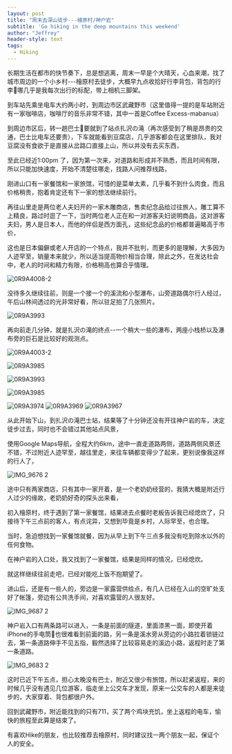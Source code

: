 ```yaml
---
layout: post
title: "周末去深山徒步---檜原村/神户岩"
subtitle: 'Go hiking in the deep mountains this weekend'
author: "Jeffrey"
header-style: text
tags:
  - Hiking
---
```




长期生活在都市的快节奏下，总是想逃离，周末一早是个大晴天，心血来潮，找了城市周边的一个小乡村---檜原村去徒步，大概早九点收拾好行李背包，背包的行李🧳哪几乎是我每次出行的标配，带上相机三脚架。

到车站先乘坐电车大约两小时，到周边市区武藏野市（这里值得一提的是车站附近有一家咖啡店，咖啡厅的音乐非常不错，其中一首是Coffee Excess-mabanua）

到周边市区后，转一趟巴士🚌要就到了站点扎沢の滝（再次感受到了稍是昂贵的交通，巴士比电车还要贵），下车就能看到豆腐店，几乎游客都会在这里排队，我对豆腐没有食欲于是直接从岔路口直接上山，所以并没有去买东西，

至此已经近1:00pm 了，因为第一次来，对道路和形成并不熟悉，而且时间有限，所以只能加快速度，开始不清楚往哪走，找路人问推荐线路，

刚进山口有一家餐馆和一家旅馆，可惜的是菜单太素，几乎看不到什么肉食，而且价格稍贵，抱着肯定还有下一家的想法继续前行。

再往山里走是两位老人夫妇开的一家木雕商店，售卖纪念品给过往旅人，雕工算不上精良，路过时逛了一下，当时两位老人正在和一对游客夫妇说明商品，这对游客夫妇，男人是日本人，而他的伴侣是西方面孔，这些纪念品的价格都普遍略高于市价，

这也是日本偏僻或老人开店的一个特点，我并不批判，而更多的是理解，大多因为人迹罕至，销量本来就少，所以适当提高物价相当合理，除此之外，在发达社会中，老人的时间和精力有限，价格稍高也算合乎情理。

![0R9A4008-2](https://github.com/jeffqi98/jeffqi98.github.io/assets/125366043/aaafc13b-3a69-421a-b015-8948073e7b42)



没待多久继续往前，则是一个接一个的溪流和小型瀑布，山旁道路偶尔行人经过，午后山林间透过的光非常好看，所以驻足拍了几张照片。

![0R9A3993](https://github.com/jeffqi98/jeffqi98.github.io/assets/125366043/a196a371-7e99-4e1a-b338-f3108dae083c)


再向前走几分钟，就是扎沢の滝的终点--一个稍大一些的瀑布，两座小栈桥以及瀑布旁的巨石是比较好的观测点。


![0R9A4003-2](https://github.com/jeffqi98/jeffqi98.github.io/assets/125366043/2880fd72-327e-4ec8-9d91-a683469a5f9c)


![0R9A3985](https://github.com/jeffqi98/jeffqi98.github.io/assets/125366043/70b2b3c1-4504-4d97-86c4-6e393f65de9c)


![0R9A3993](https://github.com/jeffqi98/jeffqi98.github.io/assets/125366043/b3e76585-d9d2-43c3-9cd5-b7c334863592)



![0R9A3985](https://github.com/jeffqi98/jeffqi98.github.io/assets/125366043/1072b1a1-001a-443c-b973-f44874fe9db1)


![0R9A3974](https://github.com/jeffqi98/jeffqi98.github.io/assets/125366043/f037a5a4-a432-4189-83e8-186f7055154d)
![0R9A3969](https://github.com/jeffqi98/jeffqi98.github.io/assets/125366043/9f4d8ecd-0e9c-4b3e-bc0e-3632c7598845)
![0R9A3967](https://github.com/jeffqi98/jeffqi98.github.io/assets/125366043/23d4f9f6-cda3-4f63-9790-793030927141)








从此开始下山，到扎沢の滝巴士站，结果等了十分钟还没有开往神户岩的车，决定徒步过去，同时也不会错过其他站点风景，

使用Google Maps导航，全程大约6km，途中一直走道路两侧，道路两侧风景还不错，不过附近人迹罕至，越往里走，来往车辆都变得少了起来，更别说像我这样的行人了，

![IMG_9676 2](https://github.com/jeffqi98/jeffqi98.github.io/assets/125366043/d065d58a-1b08-4178-a8b6-4d792b18a424)


途中只有两家商店，只有其中一家开着，是一个老奶奶经营的，我猜大概是附近行人过少的缘故，老奶奶好奇的探头出来看，

初入檜原村，终于遇到了第一家餐馆，结果进去点餐时老板告诉我已经熄炊了，只接待下午三点前的客人，有点诧异，又想到毕竟是乡村，人际罕至，也合理。

当时，急迫想找到一家餐馆就餐，因为从早上到下午三点多我没有吃到除水以外的任何食物。

在神户岩的入口处，我又找到了一家餐馆，结果是同样的情况，已经熄炊。

就这样继续往前走吧，已经对能吃上饭不抱期望了。

进山后，还是有一些人的，旁边是一家露营供给点，有几人已经在入山的空旷处支好了帐篷，旁边有公共洗手间，对喜欢露营的人很友好。

![IMG_9687 2](https://github.com/jeffqi98/jeffqi98.github.io/assets/125366043/46fc2a25-ff9e-426a-8e52-5f23edcdf868)


神户岩入口有两条路可以进入，一条是前面的隧道，里面漆黑一面，即使开着iPhone的手电筒🔦也很难看到前面的路，另一条是溪水旁从旁边的小路拉着锁链过去，第一条道路伸手不见五指，毅然选择了比较容易走的溪边小路，返程时走了第一条道路。


![IMG_9683 2](https://github.com/jeffqi98/jeffqi98.github.io/assets/125366043/7e21f84b-bfd3-468a-b72f-0c2c118fe8b5)



这时已近下午五点，担心太晚没有巴士，附近又很少有旅馆，所以赶紧返程，来的时候几乎没有遇见几位游客，临走坐上公交车才发现，原来一公交车的人都是来徒步的，大家穿着、背包都很户外。

回到武藏野市，附近能找到的只有711，买了两个鸡块充饥，坐上返程的电车，愉快的旅程至此算是结束了。

有喜欢Hike的朋友，也比较推荐去檜原村，同时建议找一两个朋友一起，保证个人的安全。




